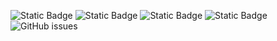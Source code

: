 ![Static Badge](https://img.shields.io/badge/blacklists-60-000000) ![Static Badge](https://img.shields.io/badge/blacklisted-2903772-cc0000) ![Static Badge](https://img.shields.io/badge/whitelisted-2243-00CC00) ![Static Badge](https://img.shields.io/badge/streaming_blacklist-28107-000000) ![GitHub issues](https://img.shields.io/github/issues/fabriziosalmi/blacklists)
